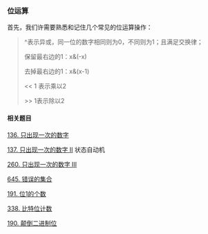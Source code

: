 ### 位运算

首先，我们许需要熟悉和记住几个常见的位运算操作：

> ^表示异或，同一位的数字相同则为0，不同则为1；且满足交换律；
>
> 保留最右边的1：x&(-x)
>
> 去掉最右边的1：x&(x-1)
>
> << 1 表示乘以2
>
> \>> 1表示除以2



#### 相关题目

[136. 只出现一次的数字](https://leetcode-cn.com/problems/single-number/)

[137. 只出现一次的数字 II](https://leetcode-cn.com/problems/single-number-ii/) 状态自动机

[260. 只出现一次的数字 III](https://leetcode-cn.com/problems/single-number-iii/)

[645. 错误的集合](https://leetcode-cn.com/problems/set-mismatch/)

[191. 位1的个数](https://leetcode-cn.com/problems/number-of-1-bits/)

[338. 比特位计数](https://leetcode-cn.com/problems/counting-bits/)

[190. 颠倒二进制位](https://leetcode-cn.com/problems/reverse-bits/)


